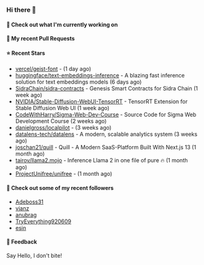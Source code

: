 ### Hi there 👋

#### 👷 Check out what I'm currently working on

#### 🔨 My recent Pull Requests


#### ⭐ Recent Stars

- [vercel/geist-font](https://github.com/vercel/geist-font) -  (1 day ago)
- [huggingface/text-embeddings-inference](https://github.com/huggingface/text-embeddings-inference) - A blazing fast inference solution for text embeddings models (6 days ago)
- [SidraChain/sidra-contracts](https://github.com/SidraChain/sidra-contracts) - Genesis Smart Contracts for Sidra Chain (1 week ago)
- [NVIDIA/Stable-Diffusion-WebUI-TensorRT](https://github.com/NVIDIA/Stable-Diffusion-WebUI-TensorRT) - TensorRT Extension for Stable Diffusion Web UI (1 week ago)
- [CodeWithHarry/Sigma-Web-Dev-Course](https://github.com/CodeWithHarry/Sigma-Web-Dev-Course) - Source Code for Sigma Web Development Course (2 weeks ago)
- [danielgross/localpilot](https://github.com/danielgross/localpilot) -  (3 weeks ago)
- [datalens-tech/datalens](https://github.com/datalens-tech/datalens) - A modern, scalable analytics system (3 weeks ago)
- [joschan21/quill](https://github.com/joschan21/quill) - Quill - A Modern SaaS-Platform Built With Next.js 13 (1 month ago)
- [tairov/llama2.mojo](https://github.com/tairov/llama2.mojo) - Inference Llama 2 in one file of pure 🔥 (1 month ago)
- [ProjectUnifree/unifree](https://github.com/ProjectUnifree/unifree) -  (1 month ago)

#### 👯 Check out some of my recent followers

- [Adeboss31](https://github.com/Adeboss31)
- [vjanz](https://github.com/vjanz)
- [anubrag](https://github.com/anubrag)
- [TryEverything920609](https://github.com/TryEverything920609)
- [esin](https://github.com/esin)

#### 💬 Feedback

Say Hello, I don't bite!